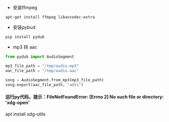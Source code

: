 - 安装ffmpeg

`apt-get install ffmpeg libavcodec-extra
`
- 安装pybud

`pip install pydub` 

- mp3 转 aac
```python
from pydub import AudioSegment

mp3_file_path = "/tmp/audio.mp3"
aac_file_path = "/tmp/audio.aac"

song = AudioSegment.from_mp3(mp3_file_path)
song.export(aac_file_path, "adts")
```

#### 运行py代码，提示：FileNotFoundError: [Errno 2] No such file or directory: 'xdg-open' 
apt install xdg-utils

